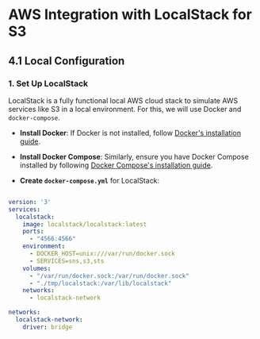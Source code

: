# AWS Integration with LocalStack for S3

## 4.1 Local Configuration

### 1. Set Up LocalStack

LocalStack is a fully functional local AWS cloud stack to simulate AWS services like S3 in a local environment. For this, we will use Docker and `docker-compose`.

- **Install Docker**: If Docker is not installed, follow [Docker's installation guide](https://docs.docker.com/get-docker/).

- **Install Docker Compose**: Similarly, ensure you have Docker Compose installed by following [Docker Compose's installation guide](https://docs.docker.com/compose/install/).

- **Create `docker-compose.yml`** for LocalStack:

```yaml

version: '3'
services:
  localstack:
    image: localstack/localstack:latest
    ports:
      - "4566:4566"
    environment:
      - DOCKER_HOST=unix:///var/run/docker.sock
      - SERVICES=sns,s3,sts
    volumes:
      - "/var/run/docker.sock:/var/run/docker.sock"
      - "./tmp/localstack:/var/lib/localstack"
    networks:
      - localstack-network

networks:
  localstack-network:
    driver: bridge
